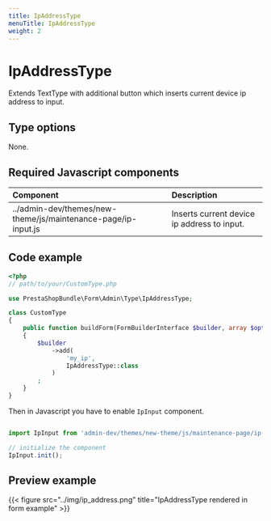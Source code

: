 ```yaml
---
title: IpAddressType
menuTitle: IpAddressType
weight: 2
---
```


# IpAddressType

Extends TextType with additional button which inserts current device ip address to input.

## Type options

None.

## Required Javascript components

| Component                                                     | Description                                 |
|:--------------------------------------------------------------|:--------------------------------------------|
| ../admin-dev/themes/new-theme/js/maintenance-page/ip-input.js | Inserts current device ip address to input. |


## Code example

```php
<?php
// path/to/your/CustomType.php

use PrestaShopBundle\Form\Admin\Type\IpAddressType;

class CustomType
{
    public function buildForm(FormBuilderInterface $builder, array $options)
    {
        $builder
            ->add(
                'my_ip',
                IpAddressType::class
            )
        ;
    }
}
```

Then in Javascript you have to enable `IpInput` component.

```javascript

import IpInput from 'admin-dev/themes/new-theme/js/maintenance-page/ip-input';

// initialize the component
IpInput.init();
```

## Preview example

{{< figure src="../img/ip_address.png" title="IpAddressType rendered in form example" >}}
